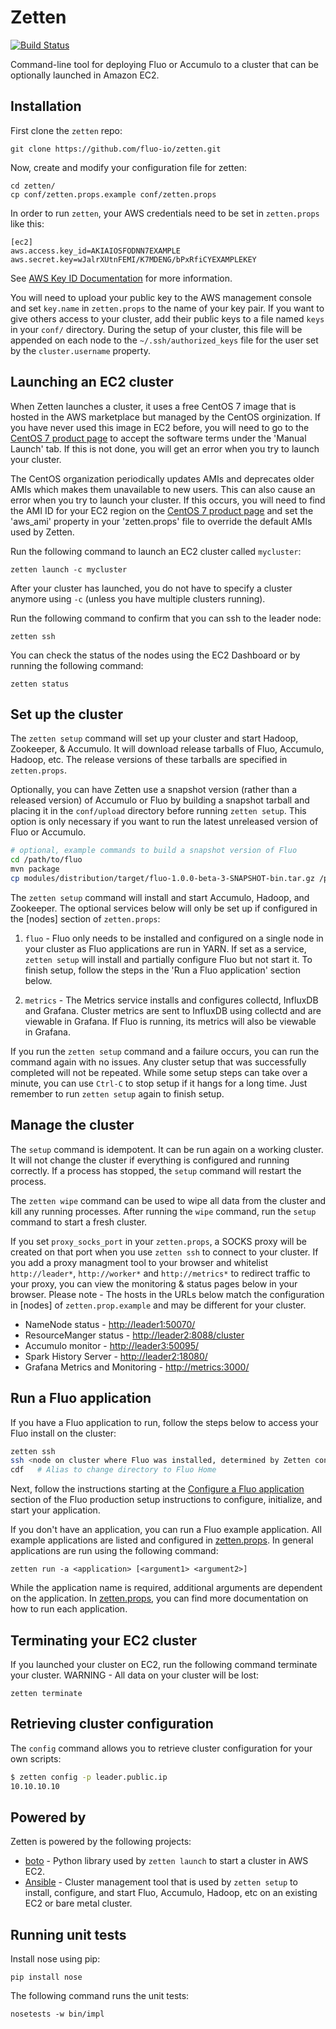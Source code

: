Zetten
======

[![Build Status](https://travis-ci.org/fluo-io/zetten.svg?branch=master)](https://travis-ci.org/fluo-io/zetten)

Command-line tool for deploying Fluo or Accumulo to a cluster that can be optionally launched in Amazon EC2.

Installation
------------

First clone the `zetten` repo:

    git clone https://github.com/fluo-io/zetten.git

Now, create and modify your configuration file for zetten:

    cd zetten/
    cp conf/zetten.props.example conf/zetten.props

In order to run `zetten`, your AWS credentials need to be set in `zetten.props` like this:

    [ec2]
    aws.access.key_id=AKIAIOSFODNN7EXAMPLE
    aws.secret.key=wJalrXUtnFEMI/K7MDENG/bPxRfiCYEXAMPLEKEY

See [AWS Key ID Documentation][2] for more information.

You will need to upload your public key to the AWS management console and set `key.name` in `zetten.props`
to the name of your key pair.  If you want to give others access to your cluster, add their public keys to 
a file named `keys` in your `conf/` directory.  During the setup of your cluster, this file will be appended 
on each node to the `~/.ssh/authorized_keys` file for the user set by the `cluster.username` property.

Launching an EC2 cluster
------------------------

When Zetten launches a cluster, it uses a free CentOS 7 image that is hosted in the AWS marketplace but managed
by the CentOS orginization.  If you have never used this image in EC2 before, you will need to go to the 
[CentOS 7 product page][centos7] to accept the software terms under the 'Manual Launch' tab.  If this is not 
done, you will get an error when you try to launch your cluster.

The CentOS organization periodically updates AMIs and deprecates older AMIs which makes them unavailable to 
new users.  This can also cause an error when you try to launch your cluster.  If this occurs, you will need to
find the AMI ID for your EC2 region on the [CentOS 7 product page][centos7] and set the 'aws_ami' property
in your 'zetten.props' file to override the default AMIs used by Zetten.

Run the following command to launch an EC2 cluster called `mycluster`:

    zetten launch -c mycluster

After your cluster has launched, you do not have to specify a cluster anymore using `-c` (unless you have 
multiple clusters running).

Run the following command to confirm that you can ssh to the leader node:

    zetten ssh

You can check the status of the nodes using the EC2 Dashboard or by running the following command:

    zetten status

Set up the cluster
------------------

The `zetten setup` command will set up your cluster and start Hadoop, Zookeeper, & Accumulo.  It will
download release tarballs of Fluo, Accumulo, Hadoop, etc.  The release versions of these tarballs are 
specified in `zetten.props`.

Optionally, you can have Zetten use a snapshot version (rather than a released version) of Accumulo or Fluo by 
building a snapshot tarball and placing it in the `conf/upload` directory before running `zetten setup`.
This option is only necessary if you want to run the latest unreleased version of Fluo or Accumulo.

```bash
# optional, example commands to build a snapshot version of Fluo
cd /path/to/fluo
mvn package
cp modules/distribution/target/fluo-1.0.0-beta-3-SNAPSHOT-bin.tar.gz /path/to/zetten/conf/upload/
```

The `zetten setup` command will install and start Accumulo, Hadoop, and Zookeeper.  The optional 
services below will only be set up if configured in the [nodes] section of `zetten.props`:

1. `fluo` - Fluo only needs to be installed and configured on a single node in your cluster as Fluo
applications are run in YARN.  If set as a service, `zetten setup` will install and partially configure
Fluo but not start it.  To finish setup, follow the steps in the 'Run a Fluo application' section below.

2. `metrics` - The Metrics service installs and configures collectd, InfluxDB and Grafana.  Cluster metrics
are sent to InfluxDB using collectd and are viewable in Grafana.  If Fluo is running, its metrics will also
be viewable in Grafana.

If you run the `zetten setup` command and a failure occurs, you can run the command again with no issues.
Any cluster setup that was successfully completed will not be repeated.  While some setup steps can take
over a minute, you can use `Ctrl-C` to stop setup if it hangs for a long time.  Just remember to run 
`zetten setup` again to finish setup.

Manage the cluster
------------------

The `setup` command is idempotent.  It can be run again on a working cluster.  It will not change the 
cluster if everything is configured and running correctly.  If a process has stopped, the `setup` 
command will restart the process.

The `zetten wipe` command can be used to wipe all data from the cluster and kill any running processes.
After running the `wipe` command, run the `setup` command to start a fresh cluster.

If you set `proxy_socks_port` in your `zetten.props`, a SOCKS proxy will be created on that port when you
use `zetten ssh` to connect to your cluster.  If you add a proxy managment tool to your browser and
whitelist `http://leader*`, `http://worker*` and `http://metrics*` to redirect traffic to your proxy, you
can view the monitoring & status pages below in your browser. Please note - The hosts in the URLs below match
the configuration in [nodes] of `zetten.prop.example` and may be different for your cluster.

 * NameNode status - [http://leader1:50070/](http://leader1:50070/)
 * ResourceManger status - [http://leader2:8088/cluster](http://leader2:8088/cluster)
 * Accumulo monitor - [http://leader3:50095/](http://leader3:50095/)
 * Spark History Server - [http://leader2:18080/](http://leader2:18080/)
 * Grafana Metrics and Monitoring - [http://metrics:3000/](http://metrics:3000/)

Run a Fluo application
----------------------

If you have a Fluo application to run, follow the steps below to access your Fluo install on the cluster:

```bash
zetten ssh
ssh <node on cluster where Fluo was installed, determined by Zetten config>
cdf   # Alias to change directory to Fluo Home
```

Next, follow the instructions starting at the [Configure a Fluo application][3] section of the Fluo 
production setup instructions to configure, initialize, and start your application.

If you don't have an application, you can run a Fluo example application.  All example applications are listed
and configured in [zetten.props][5].  In general applications are run using the following command:

    zetten run -a <application> [<argument1> <argument2>]

While the application name is required, additional arguments are dependent on the application.  In 
[zetten.props][5], you can find more documentation on how to run each application.

Terminating your EC2 cluster
----------------------------

If you launched your cluster on EC2, run the following command terminate your cluster.  WARNING - All data on
your cluster will be lost:

    zetten terminate

Retrieving cluster configuration
--------------------------------

The `config` command allows you to retrieve cluster configuration for your own scripts:

```bash
$ zetten config -p leader.public.ip
10.10.10.10
```

Powered by
----------

Zetten is powered by the following projects:

 * [boto] - Python library used by `zetten launch` to start a cluster in AWS EC2.
 * [Ansible] - Cluster management tool that is used by `zetten setup` to install, configure, and start Fluo, Accumulo, 
Hadoop, etc on an existing EC2 or bare metal cluster.

Running unit tests
------------------

Install nose using pip:

    pip install nose

The following command runs the unit tests:

    nosetests -w bin/impl

[centos7]: https://aws.amazon.com/marketplace/ordering?productId=b7ee8a69-ee97-4a49-9e68-afaee216db2e
[2]: http://docs.aws.amazon.com/AWSSimpleQueueService/latest/SQSGettingStartedGuide/AWSCredentials.html
[3]: https://github.com/fluo-io/fluo/blob/master/docs/prod-fluo-setup.md#configure-a-fluo-application
[4]: https://github.com/fluo-io/fluo-stress
[5]: conf/zetten.props.example
[boto]: http://boto.cloudhackers.com/en/latest/
[Ansible]: https://www.ansible.com/
